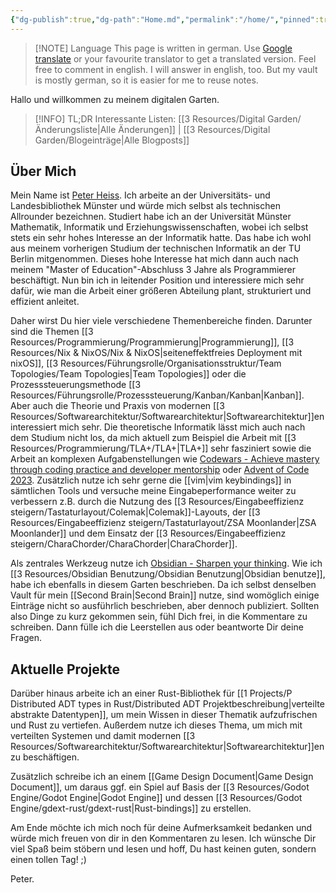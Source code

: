 ```yaml
---
{"dg-publish":true,"dg-path":"Home.md","permalink":"/home/","pinned":true,"tags":["gardenEntry"],"created":"2024-11-11T08:59:39.731+01:00","updated":"2024-12-12T09:07:37.596+01:00"}
---
```



> [!NOTE] Language
> This page is written in german. Use [Google translate](https://www-netzmuffel-de.translate.goog/?_x_tr_sl=de&_x_tr_tl=en&_x_tr_hl=de&_x_tr_pto=wapp) or your favourite translator to get a  translated version. Feel free to comment in english. I will answer in english, too. But my vault is mostly german, so it is easier for me to reuse notes.

Hallo und willkommen zu meinem digitalen Garten.

> [!INFO] TL;DR
> Interessante Listen: [[3 Resources/Digital Garden/Änderungsliste\|Alle Änderungen]] | [[3 Resources/Digital Garden/Blogeinträge\|Alle Blogposts]]

## Über Mich

Mein Name ist [Peter Heiss](https://github.com/Heiss). Ich arbeite an der Universitäts- und Landesbibliothek Münster und würde mich selbst als technischen Allrounder bezeichnen. Studiert habe ich an der Universität Münster Mathematik, Informatik und Erziehungswissenschaften, wobei ich selbst stets ein sehr hohes Interesse an der Informatik hatte. Das habe ich wohl aus meinem vorherigen Studium der technischen Informatik an der TU Berlin mitgenommen. Dieses hohe Interesse hat mich dann auch nach meinem "Master of Education"-Abschluss 3 Jahre als Programmierer beschäftigt. Nun bin ich in leitender Position und interessiere mich sehr dafür, wie man die Arbeit einer größeren Abteilung plant, strukturiert und effizient anleitet.

Daher wirst Du hier viele verschiedene Themenbereiche finden. Darunter sind die Themen [[3 Resources/Programmierung/Programmierung\|Programmierung]], [[3 Resources/Nix & NixOS/Nix & NixOS\|seiteneffektfreies Deployment mit nixOS]], [[3 Resources/Führungsrolle/Organisationsstruktur/Team Topologies/Team Topologies\|Team Topologies]] oder die Prozesssteuerungsmethode [[3 Resources/Führungsrolle/Prozesssteuerung/Kanban/Kanban\|Kanban]]. Aber auch die Theorie und Praxis von modernen [[3 Resources/Softwarearchitektur/Softwarearchitektur\|Softwarearchitektur]]en interessiert mich sehr.
Die theoretische Informatik lässt mich auch nach dem Studium nicht los, da mich aktuell zum Beispiel die Arbeit mit [[3 Resources/Programmierung/TLA+/TLA+\|TLA+]] sehr fasziniert sowie die Arbeit an komplexen Aufgabenstellungen wie [Codewars - Achieve mastery through coding practice and developer mentorship](https://www.codewars.com) oder [Advent of Code 2023](https://github.com/Heiss/learning_tasks/tree/develop/Rust/adventofcode23/src).
Zusätzlich nutze ich sehr gerne die [[vim\|vim keybindings]] in sämtlichen Tools und versuche meine Eingabeperformance weiter zu verbessern z.B. durch die Nutzung des [[3 Resources/Eingabeeffizienz steigern/Tastaturlayout/Colemak\|Colemak]]-Layouts, der [[3 Resources/Eingabeeffizienz steigern/Tastaturlayout/ZSA Moonlander\|ZSA Moonlander]] und dem Einsatz der [[3 Resources/Eingabeeffizienz steigern/CharaChorder/CharaChorder\|CharaChorder]].

Als zentrales Werkzeug nutze ich [Obsidian - Sharpen your thinking](https://obsidian.md). Wie ich [[3 Resources/Obsidian Benutzung/Obsidian Benutzung\|Obsidian benutze]], habe ich ebenfalls in diesem Garten beschrieben. Da ich selbst denselben Vault für mein [[Second Brain\|Second Brain]] nutze, sind womöglich einige Einträge nicht so ausführlich beschrieben, aber dennoch publiziert.
Sollten also Dinge zu kurz gekommen sein, fühl Dich frei, in die Kommentare zu schreiben. Dann fülle ich die Leerstellen aus oder beantworte Dir deine Fragen.

## Aktuelle Projekte

Darüber hinaus arbeite ich an einer Rust-Bibliothek für [[1 Projects/P Distributed ADT types in Rust/Distributed ADT Projektbeschreibung\|verteilte abstrakte Datentypen]], um mein Wissen in dieser Thematik aufzufrischen und Rust zu vertiefen. Außerdem nutze ich dieses Thema, um mich mit verteilten Systemen und damit modernen [[3 Resources/Softwarearchitektur/Softwarearchitektur\|Softwarearchitektur]]en zu beschäftigen.

Zusätzlich schreibe ich an einem [[Game Design Document\|Game Design Document]], um daraus ggf. ein Spiel auf Basis der [[3 Resources/Godot Engine/Godot Engine\|Godot Engine]] und dessen [[3 Resources/Godot Engine/gdext-rust/gdext-rust\|Rust-bindings]] zu erstellen.

Am Ende möchte ich mich noch für deine Aufmerksamkeit bedanken und würde mich freuen von dir in den Kommentaren zu lesen. Ich wünsche Dir viel Spaß beim stöbern und lesen und hoff, Du hast keinen guten, sondern einen tollen Tag! ;)

Peter.
